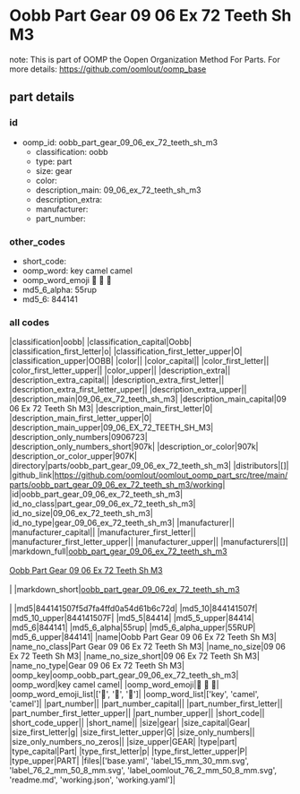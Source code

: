 # Oobb Part Gear 09 06 Ex 72 Teeth Sh M3  

note: This is part of OOMP the Oopen Organization Method For Parts. For more details: https://github.com/oomlout/oomp_base

##  part details





### id
* oomp_id: oobb_part_gear_09_06_ex_72_teeth_sh_m3
  * classification: oobb
  * type: part
  * size: gear
  * color: 
  * description_main: 09_06_ex_72_teeth_sh_m3
  * description_extra: 
  * manufacturer: 
  * part_number: 

### other_codes
* short_code: 
* oomp_word: key camel camel
* oomp_word_emoji :key: :camel: :camel:
* md5_6_alpha: 55rup
* md5_6: 844141

### all codes 
|classification|oobb|
|classification_capital|Oobb|
|classification_first_letter|o|
|classification_first_letter_upper|O|
|classification_upper|OOBB|
|color||
|color_capital||
|color_first_letter||
|color_first_letter_upper||
|color_upper||
|description_extra||
|description_extra_capital||
|description_extra_first_letter||
|description_extra_first_letter_upper||
|description_extra_upper||
|description_main|09_06_ex_72_teeth_sh_m3|
|description_main_capital|09 06 Ex 72 Teeth Sh M3|
|description_main_first_letter|0|
|description_main_first_letter_upper|0|
|description_main_upper|09_06_EX_72_TEETH_SH_M3|
|description_only_numbers|0906723|
|description_only_numbers_short|907k|
|description_or_color|907k|
|description_or_color_upper|907K|
|directory|parts/oobb_part_gear_09_06_ex_72_teeth_sh_m3|
|distributors|[]|
|github_link|https://github.com/oomlout/oomlout_oomp_part_src/tree/main/parts/oobb_part_gear_09_06_ex_72_teeth_sh_m3/working|
|id|oobb_part_gear_09_06_ex_72_teeth_sh_m3|
|id_no_class|part_gear_09_06_ex_72_teeth_sh_m3|
|id_no_size|09_06_ex_72_teeth_sh_m3|
|id_no_type|gear_09_06_ex_72_teeth_sh_m3|
|manufacturer||
|manufacturer_capital||
|manufacturer_first_letter||
|manufacturer_first_letter_upper||
|manufacturer_upper||
|manufacturers|[]|
|markdown_full|[oobb_part_gear_09_06_ex_72_teeth_sh_m3](https://github.com/oomlout/oomlout_oomp_part_src/tree/main/parts/oobb_part_gear_09_06_ex_72_teeth_sh_m3/working)<br>[](https://github.com/oomlout/oomlout_oomp_part_src/tree/main/parts/oobb_part_gear_09_06_ex_72_teeth_sh_m3/working)<br>[Oobb Part Gear 09 06 Ex 72 Teeth Sh M3](https://github.com/oomlout/oomlout_oomp_part_src/tree/main/parts/oobb_part_gear_09_06_ex_72_teeth_sh_m3/working)<br><br>|
|markdown_short|[oobb_part_gear_09_06_ex_72_teeth_sh_m3](https://github.com/oomlout/oomlout_oomp_part_src/tree/main/parts/oobb_part_gear_09_06_ex_72_teeth_sh_m3/working)<br><br>|
|md5|844141507f5d7fa4ffd0a54d61b6c72d|
|md5_10|844141507f|
|md5_10_upper|844141507F|
|md5_5|84414|
|md5_5_upper|84414|
|md5_6|844141|
|md5_6_alpha|55rup|
|md5_6_alpha_upper|55RUP|
|md5_6_upper|844141|
|name|Oobb Part Gear 09 06 Ex 72 Teeth Sh M3|
|name_no_class|Part Gear 09 06 Ex 72 Teeth Sh M3|
|name_no_size|09 06 Ex 72 Teeth Sh M3|
|name_no_size_short|09 06 Ex 72 Teeth Sh M3|
|name_no_type|Gear 09 06 Ex 72 Teeth Sh M3|
|oomp_key|oomp_oobb_part_gear_09_06_ex_72_teeth_sh_m3|
|oomp_word|key camel camel|
|oomp_word_emoji|:key: :camel: :camel:|
|oomp_word_emoji_list|[':key:', ':camel:', ':camel:']|
|oomp_word_list|['key', 'camel', 'camel']|
|part_number||
|part_number_capital||
|part_number_first_letter||
|part_number_first_letter_upper||
|part_number_upper||
|short_code||
|short_code_upper||
|short_name||
|size|gear|
|size_capital|Gear|
|size_first_letter|g|
|size_first_letter_upper|G|
|size_only_numbers||
|size_only_numbers_no_zeros||
|size_upper|GEAR|
|type|part|
|type_capital|Part|
|type_first_letter|p|
|type_first_letter_upper|P|
|type_upper|PART|
|files|['base.yaml', 'label_15_mm_30_mm.svg', 'label_76_2_mm_50_8_mm.svg', 'label_oomlout_76_2_mm_50_8_mm.svg', 'readme.md', 'working.json', 'working.yaml']|

